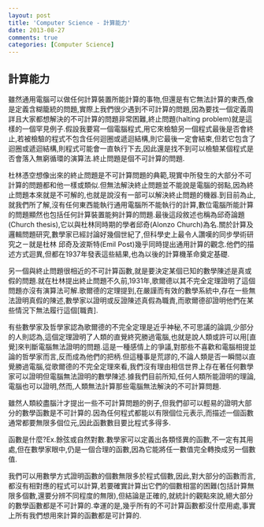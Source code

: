 ```yaml
---
layout: post
title: 'Computer Science - 計算能力'
date: 2013-08-27
comments: true
categories: [Computer Science]
---
```

## 計算能力

雖然通用電腦可以做任何計算裝置所能計算的事物,但還是有它無法計算的東西,像是定義含糊籠統的問題,實際上我們很少遇到不可計算的問題,因為要找一個定義周詳且大家都想解決的不可計算的問題非常困難,終止問題(halting problem)就是這樣的一個罕見例子.假設我要寫一個電腦程式,用它來檢驗另一個程式最後是否會終止,若被檢驗的程式不包含任何迴圈或遞迴結構,則它最後一定會結束,但若它包含了迴圈或遞迴結構,則程式可能會一直執行下去,因此還是找不到可以檢驗某個程式是否會落入無窮循環的演算法.終止問題是個不可計算的問題.

杜林憑空想像出來的終止問題是不可計算問題的典範,現實中所發生的大部分不可計算的問題都和他一樣或類似.但無法解決終止問題並不能說是電腦的弱點,因為終止問題本來就是不可解的,也就是說沒有一部可以解決終止問題的機器.到目前為止,就我們所了解,沒有任何東西能執行通用電腦所不能執行的計算,數位電腦所能計算的問題顯然也包括任何計算裝置能夠計算的問題.最後這段敘述也稱為邱奇論題(Church thesis),它以與杜林同時期的學者邱奇(Alonzo Church)為名.關於計算及邏輯問題研究,數學家已經討論好幾個世紀了,但科學史上最令人讚嘆的同步學術研究之ㄧ就是杜林 邱奇及波斯特(Emil Post)幾乎同時提出通用計算的觀念.他們的描述方式迴異,但都在1937年發表這些結果,也為以後的計算機革命奠定基礎.

另一個與終止問題很相近的不可計算函數,就是要決定某個已知的數學陳述是真或假的問題.就在杜林提出終止問題不久前,1931年,歌爾德以其不完全定理證明了這個問題亦沒有演算法可解.歌爾德的定理提到,在嚴謹而有效的數學系統中,存在一些無法證明真假的陳述,數學家以證明或反證陳述真假為職責,而歌爾德卻證明他們在某些情況下無法履行這個[職責].

有些數學家及哲學家認為歌爾德的不完全定理是近乎神秘,不可思議的論調,少部分的人則認為,這個定理證明了人類的直覺終究勝過電腦,也就是說人類或許可以用[直覺]來判斷電腦無法證明的問題.這是一種感情上的爭議,對那些不喜歡和電腦相提並論的哲學家而言,反而成為他們的把柄.但這種事是荒謬的,不論人類是否一瞬間以直覺勝過電腦,從歌爾德的不完全定理來看,我們沒有理由相信世界上存在著任何數學家可以證明但電腦無法證明的數學陳述.據我們目前所知,任何人類所能證明的理論,電腦也可以證明,然而,人類無法計算那些電腦無法解決的不可計算問題.

雖然人類絞盡腦汁才提出一些不可計算問題的例子,但我們卻可以輕易的證明大部分的數學函數是不可計算的.因為任何程式都能以有限個位元表示,而描述一個函數通常都要無限多個位元,因此函數數目要比程式多得多.

函數是什麼?Ex.餘弦或自然對數.數學家可以定義出各類怪異的函數,不一定有其用處,但在數學家眼中,仍是一個合理的函數,因為它能將任一數值完全轉換成另一個數值.

我們可以用數學方式證明函數的個數無限多於程式個數,因此,對大部分的函數而言,都沒有相對應的程式可以計算,若要確實計算出它們的個數相當的困難(包括計算無限多個數,還要分辨不同程度的無限),但結論是正確的,就統計的觀點來說,絕大部分的數學函數都是不可計算的.幸運的是,幾乎所有的不可計算函數都沒什麼用處,事實上所有我們想用來計算的函數都是可計算的.
